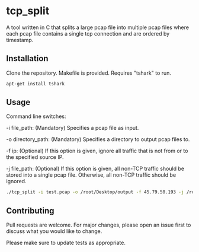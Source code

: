 # tcp_split
A tool written in C that splits a large pcap file into multiple pcap files where each pcap file contains a single tcp connection and are ordered by timestamp.

## Installation

Clone the repository. Makefile is provided.
Requires "tshark" to run.
```bash
apt-get install tshark
```

## Usage

Command line switches:

-i file_path: (Mandatory) Specifies a pcap file as input.

-o directory_path: (Mandatory) Specifies a directory to output pcap files to.

-f ip: (Optional) If this option is given, ignore all traffic that is not from or to the specified source IP.

-j file_path: (Optional) If this option is given, all non-TCP traffic should be stored into a single pcap file. Otherwise, all non-TCP traffic should be ignored.

```bash
./tcp_split -i test.pcap -o /root/Desktop/output -f 45.79.50.193 -j /root/Desktop/output/non_tcp.pcap
```

## Contributing
Pull requests are welcome. For major changes, please open an issue first to discuss what you would like to change.

Please make sure to update tests as appropriate.
